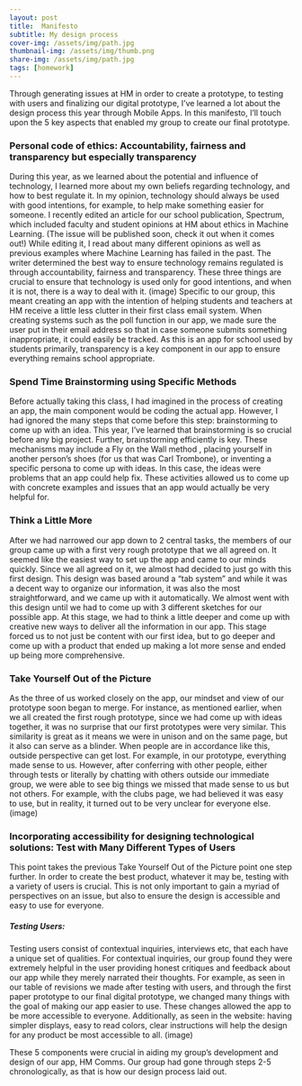 ```yaml
---
layout: post
title:  Manifesto
subtitle: My design process
cover-img: /assets/img/path.jpg
thumbnail-img: /assets/img/thumb.png
share-img: /assets/img/path.jpg
tags: [homework]
---
```

Through generating issues at HM in order to create a prototype, to testing with users and finalizing our digital prototype, I’ve learned a lot about the design process this year through Mobile Apps. In this manifesto, I’ll touch upon the 5 key aspects that enabled my group to create our final prototype.  
  
### Personal code of ethics: Accountability, fairness and transparency but especially transparency
During this year, as we learned about the potential and influence of technology, I learned more about my own beliefs regarding technology, and how to best regulate it. In my opinion, technology should always be used with good intentions, for example, to help make something easier for someone. I recently edited an article for our school publication, Spectrum, which included faculty and student opinions at HM about ethics in Machine Learning. (The issue will be published soon, check it out when it comes out!) While editing it, I read about many different opinions as well as previous examples where Machine Learning has failed in the past. The writer determined the best way to ensure technology remains regulated is through accountability, fairness and transparency. These three things are crucial to ensure that technology is used only for good intentions, and when it is not, there is a way to deal with it. 
(image)
Specific to our group, this meant creating an app with the intention of helping students and teachers at HM receive a little less clutter in their first class email system. When creating systems such as the poll function in our app, we made sure the user put in their email address so that in case someone submits something inappropriate, it could easily be tracked. As this is an app for school used by students primarily, transparency is a key component in our app to ensure everything remains school appropriate. 

### Spend Time Brainstorming using Specific Methods
Before actually taking this class, I had imagined in the process of creating an app, the main component would be coding the actual app. However, I had ignored the many steps that come before this step: brainstorming to come up with an idea. This year, I’ve learned that brainstorming is so crucial before any big project. Further, brainstorming efficiently is key. These mechanisms may include a Fly on the Wall method , placing yourself in another person’s shoes (for us that was Carl Trombone), or inventing a specific persona to come up with ideas. In this case, the ideas were problems that an app could help fix. These activities allowed us to come up with concrete examples and issues that an app would actually be very helpful for. 

### Think a Little More
After we had narrowed our app down to 2 central tasks, the members of our group came up with a first very rough prototype that we all agreed on. It seemed like the easiest way to set up the app and came to our minds quickly. Since we all agreed on it, we almost had decided to just go with this first design. This design was based around a “tab system” and while it was a decent way to organize our information, it was also the most straightforward, and we came up with it automatically. We almost went with this design until we had to come up with 3 different sketches for our possible app. At this stage, we had to think a little deeper and come up with creative new ways to deliver all the information in our app.  This stage forced us to not just be content with our first idea, but to go deeper and come up with a product that ended up making a lot more sense and ended up being more comprehensive.

### Take Yourself Out of the Picture
As the three of us worked closely on the app, our mindset and view of our prototype soon began to merge. For instance, as mentioned earlier, when we all created the first rough prototype, since we had come up with ideas together, it was no surprise that our first prototypes were very similar. This similarity is great as it means we were in unison and on the same page, but it also can serve as a blinder. When people are in accordance like this, outside perspective can get lost. For example, in our prototype, everything made sense to us. However, after conferring with other people, either through tests or literally by chatting with others outside our immediate group, we were able to see big things we missed that made sense to us but not others. For example, with the clubs page, we had believed it was easy to use, but in reality, it turned out to be very unclear for everyone else.
(image)

### Incorporating accessibility for designing technological solutions: Test with Many Different Types of Users 

This point takes the previous Take Yourself Out of the Picture point one step further. In order to create the best product, whatever it may be, testing with a variety of users is crucial. This is not only important to gain a myriad of perspectives on an issue, but also to ensure the design is accessible and easy to use for everyone. 
   ##### Testing Users:
  Testing users consist of contextual inquiries, interviews etc, that each have a unique set of qualities. For contextual inquiries, our group found they were extremely helpful in the user providing honest critiques and feedback about our app while they merely narrated their thoughts.
For example, as seen in our table of revisions we made after testing with users, and through the first paper prototype to our final digital prototype, we changed many things with the goal of making our app easier to use. These changes allowed the app to be more accessible to everyone. 
Additionally, as seen in the website: having simpler displays, easy to read colors, clear instructions will help the design for any product be most accessible to all.
 (image)

These 5 components were crucial in aiding my group’s development and design of our app, HM Comms. Our group had gone through steps 2-5 chronologically, as that is how our design process laid out.



